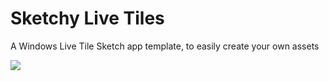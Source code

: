 # Sketchy Live Tiles
A Windows Live Tile Sketch app template, to easily create your own assets

![](https://github.com/jaminroe/sketchy-live-tiles/blob/master/readme-images/Windows%20Live%20Tile%20Sketch%20Template.gif)

